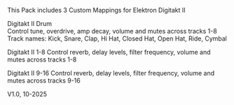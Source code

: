This Pack includes 3 Custom Mappings for Elektron Digitakt II

Digitakt II Drum  
Control tune, overdrive, amp decay, volume and mutes across tracks 1-8  
Track names: Kick, Snare, Clap, Hi Hat, Closed Hat, Open Hat, Ride, Cymbal

Digitakt II 1-8
Control reverb, delay levels, filter frequency, volume and mutes across tracks 1-8

Digitakt II 9-16
Control reverb, delay levels, filter frequency, volume and mutes across tracks 9-16

V1.0, 10-2025
